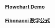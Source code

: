 

### [Flowchart Demo](https://liymax.github.io/flowchart.html)

### [Fibonacci 数学公式](https://liymax.github.io/)


